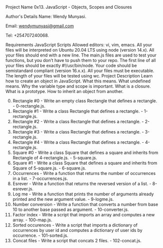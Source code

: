 Project Name
0x13. JavaScript - Objects, Scopes and Closures

Author's Details
Name: Wendy Munyasi.

Email: wendymunyasi@gmail.com

Tel: +254707240068.

Requirements
JavaScript Scripts
Allowed editors: vi, vim, emacs.
All your files will be interpreted on Ubuntu 20.04 LTS using node (version 14.x).
All your files should end with a new line.
The main.js files are used to test your functions, but you don’t have to push them to your repo.
The first line of all your files should be exactly #!/usr/bin/node.
Your code should be semistandard compliant (version 16.x.x).
All your files must be executable.
The length of your files will be tested using wc.
Project Description
Learn how to create an object in JavaScript. What this means. What undefined means. Why the variable type and scope is important. What is a closure. What is a prototype. How to inherit an object from another.

0. Rectangle #0 - Write an empty class Rectangle that defines a rectangle. - 0-rectangle.js.
1. Rectangle #1 - Write a class Rectangle that defines a rectangle. - 1-rectangle.js.
2. Rectangle #2 - Write a class Rectangle that defines a rectangle. - 2-rectangle.js.
3. Rectangle #3 - Write a class Rectangle that defines a rectangle. - 3-rectangle.js.
4. Rectangle #4 - Write a class Rectangle that defines a rectangle. - 4-rectangle.js.
5. Square #0 - Write a class Square that defines a square and inherits from Rectangle  of 4-rectangle.js. - 5-square.js.
6. Square #1 - Write a class Square that defines a square and inherits from Square of 5-square.js. - 6-square.js.
7. Occurrences - Write a function that returns the number of occurrences in a list. - 7-occurrences.js.
8. Esrever - Write a function that returns the reversed version of a list. - 8-esrever.js.
9. Log me - Write a function that prints the number of arguments already printed and the new argument value. - 9-logme.js.
10. Number conversion - Write a function that converts a number from base 10 to another base passed as argument. - 10-converter.js.
11. Factor index - Write a script that imports an array and computes a new array. - 100-map.js.
12. Sorted occurences - Write a script that imports a dictionary of occurrences by user id and computes a dictionary of user ids by occurrence. - 101-sorted.js.
13. Concat files - Write a script that concats 2 files. - 102-concat.js.
